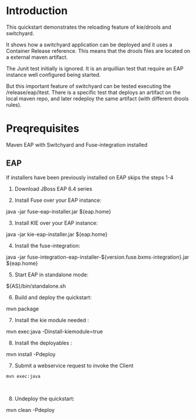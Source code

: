 Introduction
============
This quickstart demonstrates the reloading feature of kie/drools and switchyard.

It shows how a switchyard application can be deployed and it uses a Container Release reference. This means that the drools files are located on a external maven artifact.

The Junit test initially is ignored. It is an arquillian test that require an EAP instance well configured being started.

But this important feature of switchyard can be tested executing the /release/eap/itest. There is a specific test that deploys an artifact on the local maven repo, and later redeploy the same artifact (with different drools rules).


Preqrequisites 
==============
Maven
EAP with Switchyard and Fuse-integration installed


EAP
----------
If installers have been previously installed on EAP skips the steps 1-4

1.  Download JBoss EAP 6.4 series

2.  Install Fuse over your EAP instance:

java -jar fuse-eap-installer.jar ${eap.home}

3.  Install KIE over your EAP instance:

java -jar kie-eap-installer.jar ${eap.home}

4.  Install the fuse-integration:

java -jar fuse-integration-eap-installer-${version.fuse.bxms-integration}.jar ${eap.home}

5. Start EAP in standalone mode:

${AS}/bin/standalone.sh

6. Build and deploy the quickstart:

mvn package

7. Install the kie module needed :

mvn exec:java -Dinstall-kiemodule=true

8. Install the deployables :

mvn install -Pdeploy

7. Submit a webservice request to invoke the Client<br/>
```
mvn exec:java
```
<br/>

8. Undeploy the quickstart:

mvn clean -Pdeploy


